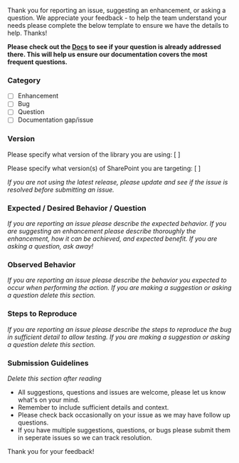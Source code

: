 Thank you for reporting an issue, suggesting an enhancement, or asking a question. We appreciate your feedback - to help the team understand your
needs please complete the below template to ensure we have the details to help. Thanks!

**Please check out the [Docs](https://pnp.github.io/pnpjs/) to see if your question is already addressed there. This will help us ensure our documentation covers the most frequent questions.**

### Category
- [ ] Enhancement
- [ ] Bug
- [ ] Question
- [ ] Documentation gap/issue

### Version

Please specify what version of the library you are using: [         ]

Please specify what version(s) of SharePoint you are targeting: [         ]

*If you are not using the latest release, please update and see if the issue is resolved before submitting an issue.*

### Expected / Desired Behavior / Question
*If you are reporting an issue please describe the expected behavior. If you are suggesting an enhancement please
describe thoroughly the enhancement, how it can be achieved, and expected benefit. If you are asking a question, ask away!*

### Observed Behavior
*If you are reporting an issue please describe the behavior you expected to occur when performing the action. If you are making a
suggestion or asking a question delete this section.*

### Steps to Reproduce
*If you are reporting an issue please describe the steps to reproduce the bug in sufficient detail to allow testing. If you are making
a suggestion or asking a question delete this section.*

### Submission Guidelines
*Delete this section after reading*
* All suggestions, questions and issues are welcome, please let us know what's on your mind.
* Remember to include sufficient details and context.
* Please check back occasionally on your issue as we may have follow up questions.
* If you have multiple suggestions, questions, or bugs please submit them in seperate issues so we can track resolution.

Thank you for your feedback!
